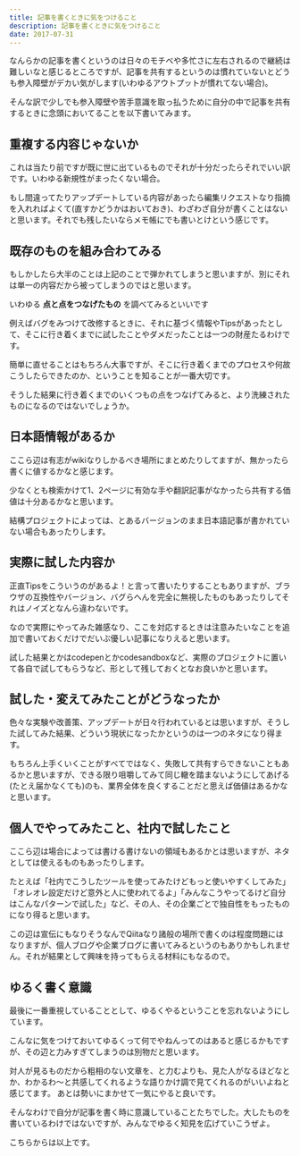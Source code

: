 ```yaml
---
title: 記事を書くときに気をつけること
description: 記事を書くときに気をつけること
date: 2017-07-31
---
```


なんらかの記事を書くというのは日々のモチベや多忙さに左右されるので継続は難しいなと感じるところですが、記事を共有するというのは慣れていないとどうも参入障壁がデカい気がします(いわゆるアウトプットが慣れてない場合)。

そんな訳で少しでも参入障壁や苦手意識を取っ払うために自分の中で記事を共有するときに念頭においてることを以下書いてみます。

## 重複する内容じゃないか

これは当たり前ですが既に世に出ているものでそれが十分だったらそれでいい訳です。いわゆる新規性がまったくない場合。

もし間違ってたりアップデートしている内容があったら編集リクエストなり指摘を入れればよくて(直すかどうかはおいておき)、わざわざ自分が書くことはないと思います。それでも残したいならメモ帳にでも書いとけという感じです。

## 既存のものを組み合わてみる

もしかしたら大半のことは上記のことで弾かれてしまうと思いますが、別にそれは単一の内容だから被ってしまうのではと思います。

いわゆる **点と点をつなげたもの** を調べてみるといいです

例えばバグをみつけて改修するときに、それに基づく情報やTipsがあったとして、そこに行き着くまでに試したことやダメだったことは一つの財産たるわけです。

簡単に直せることはもちろん大事ですが、そこに行き着くまでのプロセスや何故こうしたらできたのか、ということを知ることが一番大切です。

そうした結果に行き着くまでのいくつもの点をつなげてみると、より洗練されたものになるのではないでしょうか。

## 日本語情報があるか

ここら辺は有志がwikiなりしかるべき場所にまとめたりしてますが、無かったら書くに値するかなと感じます。

少なくとも検索かけて1、2ページに有効な手や翻訳記事がなかったら共有する価値は十分あるかなと思います。

結構プロジェクトによっては、とあるバージョンのまま日本語記事が書かれていない場合もあったりします。

## 実際に試した内容か

正直Tipsをこういうのがあるよ！と言って書いたりすることもありますが、ブラウザの互換性やバージョン、バグらへんを完全に無視したものもあったりしてそれはノイズとなんら違わないです。

なので実際にやってみた雑感なり、ここを対応するときは注意みたいなことを追加で書いておくだけでだいぶ優しい記事になりえると思います。

試した結果とかはcodepenとかcodesandboxなど、実際のプロジェクトに置いて各自で試してもらうなど、形として残しておくとなお良いかと思います。

## 試した・変えてみたことがどうなったか

色々な実験や改善策、アップデートが日々行われているとは思いますが、そうした試してみた結果、どういう現状になったかというのは一つのネタになり得ます。

もちろん上手くいくことがすべてではなく、失敗して共有すらできないこともあるかと思いますが、できる限り咀嚼してみて同じ轍を踏まないようにしてあげる(たとえ届かなくても)のも、業界全体を良くすることだと思えば価値はあるかなと思います。

## 個人でやってみたこと、社内で試したこと

ここら辺は場合によっては書ける書けないの領域もあるかとは思いますが、ネタとしては使えるものもあったりします。

たとえば「社内でこうしたツールを使ってみたけどもっと使いやすくしてみた」「オレオレ設定だけど意外と人に使われてるよ」「みんなこうやってるけど自分はこんなパターンで試した」など、その人、その企業ごとで独自性をもったものになり得ると思います。

この辺は宣伝にもなりそうなんでQiitaなり諸般の場所で書くのは程度問題にはなりますが、個人ブログや企業ブログに書いてみるというのもありかもしれません。それが結果として興味を持ってもらえる材料にもなるので。

## ゆるく書く意識

最後に一番重視していることとして、ゆるくやるということを忘れないようにしています。

こんなに気をつけておいてゆるくって何でやねんってのはあると感じるかもですが、その辺と力みすぎてしまうのは別物だと思います。

対人が見るものだから粗相のない文章を、と力むよりも、見た人がなるほどなとか、わかるわ〜と共感してくれるような語りかけ調で見てくれるのがいいよねと感じてます。
あとは勢いにまかせて一気にやると良いです。

そんなわけで自分が記事を書く時に意識していることたちでした。大したものを書いているわけではないですが、みんなでゆるく知見を広げていこうぜよ。

こちらからは以上です。
